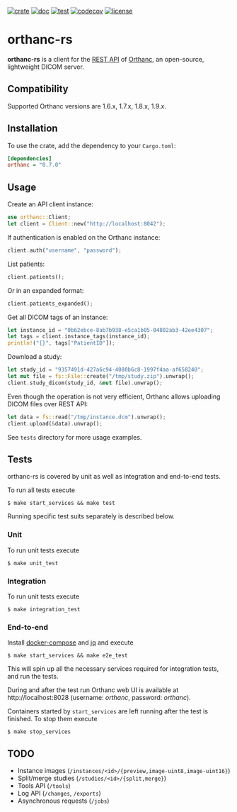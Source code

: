 [![crate](https://img.shields.io/crates/v/orthanc.svg)](https://crates.io/crates/orthanc)
[![doc](https://docs.rs/orthanc/badge.svg)](https://docs.rs/orthanc)
[![test](https://github.com/Ch00k/orthanc-rs/workflows/tests/badge.svg)](https://github.com/Ch00k/orthanc-rs/actions)
[![codecov](https://codecov.io/gh/Ch00k/orthanc-rs/branch/master/graphs/badge.svg)](https://codecov.io/github/Ch00k/orthanc-rs)
[![license](https://img.shields.io/crates/l/orthanc.svg)](./UNLICENSE)

# orthanc-rs

**orthanc-rs** is a client for the [REST API](https://book.orthanc-server.com/users/rest.html)
of [Orthanc](https://book.orthanc-server.com/users/rest.html), an open-source, lightweight
DICOM server.

## Compatibility

Supported Orthanc versions are 1.6.x, 1.7.x, 1.8.x, 1.9.x.

## Installation

To use the crate, add the dependency to your `Cargo.toml`:

```ini
[dependencies]
orthanc = "0.7.0"
```

## Usage

Create an API client instance:

```rust
use orthanc::Client;
let client = Client::new("http://localhost:8042");
```

If authentication is enabled on the Orthanc instance:

```rust
client.auth("username", "password");
```

List patients:

```rust
client.patients();
```

Or in an expanded format:

```rust
client.patients_expanded();
```

Get all DICOM tags of an instance:

```rust
let instance_id = "0b62ebce-8ab7b938-e5ca1b05-04802ab3-42ee4307";
let tags = client.instance_tags(instance_id);
println!("{}", tags["PatientID"]);
```

Download a study:

```rust
let study_id = "9357491d-427a6c94-4080b6c8-1997f4aa-af658240";
let mut file = fs::File::create("/tmp/study.zip").unwrap();
client.study_dicom(study_id, &mut file).unwrap();
```

Even though the operation is not very efficient, Orthanc allows uploading DICOM files over REST API:

```rust
let data = fs::read("/tmp/instance.dcm").unwrap();
client.upload(&data).unwrap();
```

See `tests` directory for more usage examples.

## Tests

orthanc-rs is covered by unit as well as integration and end-to-end tests.

To run all tests execute

```
$ make start_services && make test
```

Running specific test suits separately is described below.

### Unit

To run unit tests execute

```
$ make unit_test
```

### Integration

To run unit tests execute

```
$ make integration_test
```

### End-to-end

Install [docker-compose](https://docs.docker.com/compose) and
[jq](https://stedolan.github.io/jq) and execute

```
$ make start_services && make e2e_test
```

This will spin up all the necessary services required for integration tests, and run the tests.

During and after the test run Orthanc web UI is available at http://localhost:8028 (username: _orthanc_, password:
_orthanc_).

Containers started by `start_services` are left running after the test is finished. To stop them execute

```
$ make stop_services
```

## TODO

* Instance images (`/instances/<id>/{preview,image-uint8,image-uint16}`)
* Split/merge studies (`/studies/<id>/{split,merge}`)
* Tools API (`/tools`)
* Log API (`/changes`, `/exports`)
* Asynchronous requests (`/jobs`)
